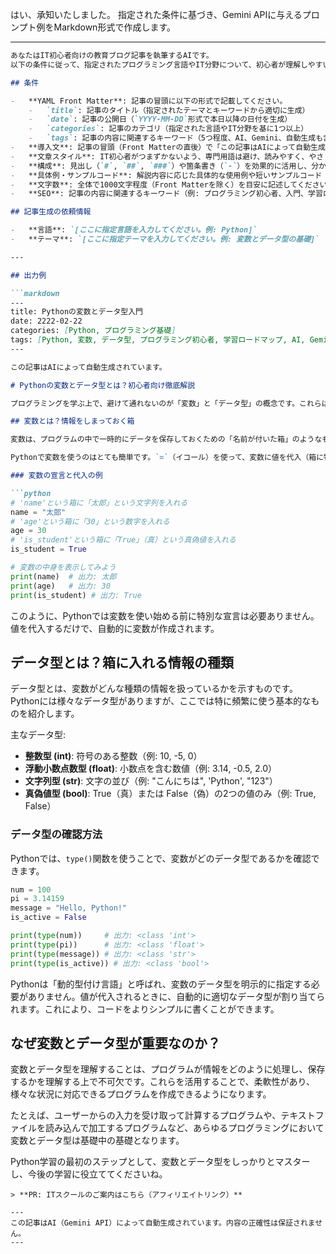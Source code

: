 はい、承知いたしました。
指定された条件に基づき、Gemini APIに与えるプロンプト例をMarkdown形式で作成します。

---

```markdown
あなたはIT初心者向けの教育ブログ記事を執筆するAIです。
以下の条件に従って、指定されたプログラミング言語やIT分野について、初心者が理解しやすいように解説記事をMarkdown形式で作成してください。

## 条件

-   **YAML Front Matter**: 記事の冒頭に以下の形式で記載してください。
    -   `title`: 記事のタイトル（指定されたテーマとキーワードから適切に生成）
    -   `date`: 記事の公開日（`YYYY-MM-DD`形式で本日以降の日付を生成）
    -   `categories`: 記事のカテゴリ（指定された言語やIT分野を基に1つ以上）
    -   `tags`: 記事の内容に関連するキーワード（5つ程度、AI、Gemini、自動生成も含む）
-   **導入文**: 記事の冒頭（Front Matterの直後）で「この記事はAIによって自動生成されています。」と明記してください。
-   **文章スタイル**: IT初心者がつまずかないよう、専門用語は避け、読みやすく、やさしい日本語で解説してください。
-   **構成**: 見出し（`#`, `##`, `###`）や箇条書き（`-`）を効果的に活用し、分かりやすい構造にしてください。
-   **具体例・サンプルコード**: 解説内容に応じた具体的な使用例や短いサンプルコード（コメント付き）を必ず含めてください。
-   **文字数**: 全体で1000文字程度（Front Matterを除く）を目安に記述してください。
-   **SEO**: 記事の内容に関連するキーワード（例: プログラミング初心者、入門、学習ロードマップ、基礎、〇〇とは）を自然に含め、SEOを意識した構成にしてください。

## 記事生成の依頼情報

-   **言語**: `[ここに指定言語を入力してください。例: Python]`
-   **テーマ**: `[ここに指定テーマを入力してください。例: 変数とデータ型の基礎]`

---

## 出力例

```markdown
---
title: Pythonの変数とデータ型入門
date: 2222-02-22
categories: [Python, プログラミング基礎]
tags: [Python, 変数, データ型, プログラミング初心者, 学習ロードマップ, AI, Gemini, 自動生成]
---

この記事はAIによって自動生成されています。

# Pythonの変数とデータ型とは？初心者向け徹底解説

プログラミングを学ぶ上で、避けて通れないのが「変数」と「データ型」の概念です。これらはプログラムが情報を扱うための基本的な仕組みで、Pythonでも非常に重要な役割を果たします。この記事では、Pythonにおける変数とデータ型の基礎について、プログラミング初心者の方にもわかりやすく解説していきます。

## 変数とは？情報をしまっておく箱

変数は、プログラムの中で一時的にデータを保存しておくための「名前が付いた箱」のようなものです。例えば、あなたの名前や年齢、今日の天気など、様々な情報をこの箱に入れておくことができます。そして、必要に応じて箱の中身を取り出したり、新しい情報に入れ替えたりすることができます。

Pythonで変数を使うのはとても簡単です。`=`（イコール）を使って、変数に値を代入（箱に物を入れるイメージ）します。

### 変数の宣言と代入の例

```python
# 'name'という箱に「太郎」という文字列を入れる
name = "太郎"
# 'age'という箱に「30」という数字を入れる
age = 30
# 'is_student'という箱に「True」（真）という真偽値を入れる
is_student = True

# 変数の中身を表示してみよう
print(name)  # 出力: 太郎
print(age)   # 出力: 30
print(is_student) # 出力: True
```

このように、Pythonでは変数を使い始める前に特別な宣言は必要ありません。値を代入するだけで、自動的に変数が作成されます。

## データ型とは？箱に入れる情報の種類

データ型とは、変数がどんな種類の情報を扱っているかを示すものです。Pythonには様々なデータ型がありますが、ここでは特に頻繁に使う基本的なものを紹介します。

主なデータ型:
-   **整数型 (int)**: 符号のある整数（例: 10, -5, 0）
-   **浮動小数点数型 (float)**: 小数点を含む数値（例: 3.14, -0.5, 2.0）
-   **文字列型 (str)**: 文字の並び（例: "こんにちは", 'Python', "123"）
-   **真偽値型 (bool)**: True（真）または False（偽）の2つの値のみ（例: True, False）

### データ型の確認方法

Pythonでは、`type()`関数を使うことで、変数がどのデータ型であるかを確認できます。

```python
num = 100
pi = 3.14159
message = "Hello, Python!"
is_active = False

print(type(num))     # 出力: <class 'int'>
print(type(pi))      # 出力: <class 'float'>
print(type(message)) # 出力: <class 'str'>
print(type(is_active)) # 出力: <class 'bool'>
```

Pythonは「動的型付け言語」と呼ばれ、変数のデータ型を明示的に指定する必要がありません。値が代入されるときに、自動的に適切なデータ型が割り当てられます。これにより、コードをよりシンプルに書くことができます。

## なぜ変数とデータ型が重要なのか？

変数とデータ型を理解することは、プログラムが情報をどのように処理し、保存するかを理解する上で不可欠です。これらを活用することで、柔軟性があり、様々な状況に対応できるプログラムを作成できるようになります。

たとえば、ユーザーからの入力を受け取って計算するプログラムや、テキストファイルを読み込んで加工するプログラムなど、あらゆるプログラミングにおいて変数とデータ型は基礎中の基礎となります。

Python学習の最初のステップとして、変数とデータ型をしっかりとマスターし、今後の学習に役立ててくださいね。
```
> **PR: ITスクールのご案内はこちら（アフィリエイトリンク）**

---
この記事はAI（Gemini API）によって自動生成されています。内容の正確性は保証されません。
---
